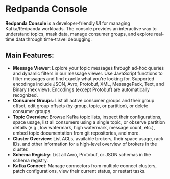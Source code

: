 # Redpanda Console

**Redpanda Console** is a developer-friendly UI for managing Kafka/Redpanda workloads. The console provides an interactive way to understand topics, mask data, manage consumer groups, and explore real-time data through time-travel debugging.

## Main Features:

- **Message Viewer**: Explore your topic messages through ad-hoc queries and dynamic filters in our message viewer. Use JavaScript functions to filter messages and find exactly what you’re looking for. Supported encodings include JSON, Avro, Protobuf, XML, MessagePack, Text, and Binary (hex view). Encodings (except Protobuf) are automatically recognized.
- **Consumer Groups**: List all active consumer groups and their group offset, edit group offsets (by group, topic, or partition), or delete consumer groups.
- **Topic Overview**: Browse Kafka topic lists, inspect their configurations, space usage, list all consumers using a single topic, or observe partition details (e.g., low watermark, high watermark, message count, etc.), embed topic documentation from git repositories, and more.
- **Cluster Overview**: List ACLs, available brokers, their space usage, rack IDs, and other information for a high-level overview of brokers in the cluster.
- **Schema Registry**: List all Avro, Protobuf, or JSON schemas in the schema registry.
- **Kafka Connect**: Manage connectors from multiple connect clusters, patch configurations, view their current status, or restart tasks.

